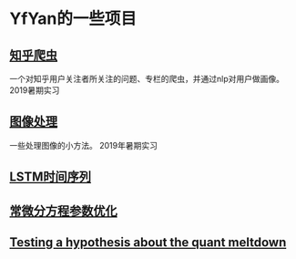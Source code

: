 # YfYan的一些项目



## [知乎爬虫](https://yfyan.github.io/zhihu_crawl/)

一个对知乎用户关注者所关注的问题、专栏的爬虫，并通过nlp对用户做画像。2019暑期实习



## [图像处理](https://yfyan.github.io/picture_processing/)

一些处理图像的小方法。 2019年暑期实习



## [LSTM时间序列]()



## [常微分方程参数优化]()



## [Testing a hypothesis about the quant meltdown]()

